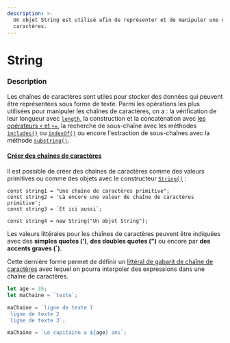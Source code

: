 ```yaml
---
description: >-
  Un objet String est utilisé afin de représenter et de manipuler une chaîne de
  caractères.
---
```


# String

### Description <a href="#description" id="description"></a>

Les chaînes de caractères sont utiles pour stocker des données qui peuvent être représentées sous forme de texte. Parmi les opérations les plus utilisées pour manipuler les chaînes de caractères, on a : la vérification de leur longueur avec [`length`](https://developer.mozilla.org/fr/docs/Web/JavaScript/Reference/Global\_Objects/String/length), la construction et la concaténation avec [les opérateurs `+` et `+=`](https://developer.mozilla.org/fr/docs/Web/JavaScript/Guide/Expressions\_and\_Operators#string\_operators), la recherche de sous-chaîne avec les méthodes [`includes()`](https://developer.mozilla.org/fr/docs/Web/JavaScript/Reference/Global\_Objects/String/includes) ou [`indexOf()`](https://developer.mozilla.org/fr/docs/Web/JavaScript/Reference/Global\_Objects/String/indexOf) ou encore l'extraction de sous-chaînes avec la méthode [`substring()`](https://developer.mozilla.org/fr/docs/Web/JavaScript/Reference/Global\_Objects/String/substring).

#### [Créer des chaînes de caractères](https://developer.mozilla.org/fr/docs/Web/JavaScript/Reference/Global\_Objects/String#cr%C3%A9er\_des\_cha%C3%AEnes\_de\_caract%C3%A8res) <a href="#creer_des_chaines_de_caracteres" id="creer_des_chaines_de_caracteres"></a>

Il est possible de créer des chaînes de caractères comme des valeurs primitives ou comme des objets avec le constructeur [`String()`](https://developer.mozilla.org/fr/docs/Web/JavaScript/Reference/String/String) :

```
const string1 = "Une chaîne de caractères primitive";
const string2 = 'Là encore une valeur de chaîne de caractères primitive';
const string3 = `Et ici aussi`;
```

```
const string4 = new String("Un objet String");
```

Les valeurs littérales pour les chaînes de caractères peuvent être indiquées avec des **simples quotes (')**, **des doubles quotes (")** ou encore par **des accents graves (\`)**.&#x20;

Cette dernière forme permet de définir un [littéral de gabarit de chaîne de caractères](https://developer.mozilla.org/fr/docs/Web/JavaScript/Reference/Template\_literals) avec lequel on pourra interpoler des expressions dans une chaîne de caractères.

```javascript
let age = 35;
let maChaine = `texte`;

maChaine = `ligne de texte 1
 ligne de texte 2
 ligne de texte 3`;

maChaine = `Le capitaine a ${age} ans`;
```
